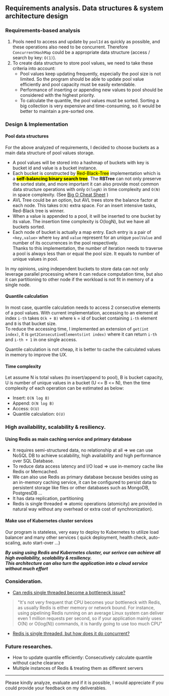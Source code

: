 ## Requirements analysis. Data structures & system architecture design

### Requirements-based analysis

1. Pools need to access and update by `poolId` as quickly as possible, and these operations also need to be concurrent. 
   Therefore `ConcurrentHashMap` could be a appropriate data structure (access / search by key: `O(1)`).
2. To create data structure to store pool values, we need to take these criteria into account: <br>
    - Pool values keep updating frequently, especially the pool size is not limited. 
      So the program should be able to update pool value efficiently and pool capacity must be easily
       extendable.
    - Performance of inserting or appending new values to pool should be considered with the highest priority.
    - To calculate the quantile, the pool values must be sorted. Sorting a big collection is very expensive and time-consuming, so it
       would be better to maintain a pre-sorted one.

### Design & Implementation

#### Pool data structures
For the above analyzed of requirements, I decided to choose buckets as a main data structure of pool values storage. 

- A pool values will be stored into a hashmap of buckets with key is bucket id and value is a bucket instance. 
- Each bucket is constructed by <mark>Red-Black-Tree</mark> implementation which is a <mark><b>self-balancing binary search tree</b></mark>. The <b>RBTree</b> can not only preserve the sorted state, and more important it can also provide most common data structure operations with only `O(logN)` in time complexity and `O(N)` in space complexity. (See [Big O Cheat Sheet](https://www.bigocheatsheet.com/) )
- AVL Tree could be an option, but AVL trees store the balance factor at each node. This takes `O(N)` extra space. 
For an insert intensive tasks, Red-Black tree is winner.
- When a value is appended to a pool, it will be inserted to one bucket by its value. 
The insertion time complexity is O(logN), but we have all buckets sorted.  
- Each node of bucket is actually a map entry. Each entry is a pair of `<key,value>` 
where `key` and `value` represent for an unique `poolValue` and number of its occurrences in the pool respectively.  
Thanks to this implementation, the number of iteration needs to traverse a pool is always less than or equal the pool size.
It equals to number of unique values in pool.

In my opinions, using independent buckets to store data can not only leverage parallel processing where it can reduce computation time,
but also it can partitioning to other node if the workload is not fit in memory of a single node.

#### Quantile calculation

In most case, quantile calculation needs to access 2 consecutive elements of a pool values. 
With current implementation, accessing to an element at index `i-th` takes `O(k + B)` where `k` = id of bucket containing `i-th` element and `B` is that bucket size.  
To reduce the accessing time, I implemented an extension of `get(int index)`, 
it is `get2ConsecutiveElements(int index)` where it can return `i-th` and `i-th + 1` in one single access.

Quantile calculation is not cheap, it is better to cache the calculated values in memory to improve the UX.

#### Time complexity
Let assume N is total values (to insert/append to pool), B is bucket capacity, U is number of unique values in a bucket (U <= B <= N),
then the time complexity of each operation can be estimated as below:

- Insert: `O(N log B)`
- Append: `O(N log B)`
- Access: `O(U)`
- Quantile calculation: `O(U)`


### High availability, scalability & resiliency.

#### Using Redis as main caching service and primary database <br />
- It requires semi-structured data, no relationship at all => we can use NoSQL DB to achieve scalability, high
  availability and high performance over SQL Database. <br />
- To reduce data access latency and I/O load => use in-memory cache like Redis or Memcached.
- We can also use Redis as primary database because besides using as an in-memory caching service, it can be
  configured to persist data to persistent storage like files or other databases such as MongoDB, PostgresDB ...
- It has data replication, partitioning
- Redis is single threaded => atomic operations (atomicity) are provided in natural way without any overhead or
  extra cost of synchronization). <br />

#### Make use of Kubernetes cluster services <br />

Our program is stateless, very easy to deploy to Kubernetes to utilize load balancer and many other services (
quick deployment, health check, auto-scaling, auto start-over ...)  


<b><i> By using using Redis and Kubernetes cluster, our serivce can achieve all high availability, scalability & resiliency.  
   This architecture can also turn the application into a cloud service without much effort </i></b>

### Consideration.

* [Can redis single threaded become a bottleneck issue?](https://stackoverflow.com/questions/49304856/how-redis-deal-with-1000-requests-in-concurrency/49346017)

> "It's not very frequent that CPU becomes your bottleneck with Redis, as usually Redis is either memory or network bound. For instance, using pipelining Redis running on an average Linux system can deliver even 1 million requests per second, so if your application mainly uses O(N) or O(log(N)) commands, it is hardly going to use too much CPU"

* [Redis is single threaded, but how does it do concurrent?](https://stackoverflow.com/questions/10489298/redis-is-single-threaded-then-how-does-it-do-concurrent-i-o)

### Future researches.

- How to update quantile efficiently: Consecutively calculate quantile without cache clearance
- Multiple instances of Redis & treating them as different servers

-------------

Please kindly analyze, evaluate and if it is possible, I would appreciate if you could provide your feedback on my
deliverables.
